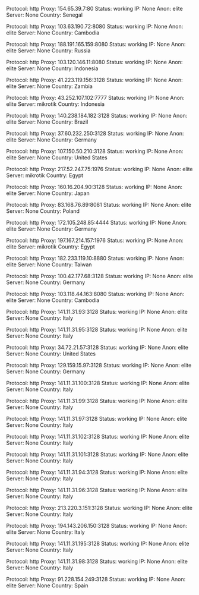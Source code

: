Protocol: http
Proxy: 154.65.39.7:80
Status: working
IP: None
Anon: elite
Server: None
Country: Senegal

Protocol: http
Proxy: 103.63.190.72:8080
Status: working
IP: None
Anon: elite
Server: None
Country: Cambodia

Protocol: http
Proxy: 188.191.165.159:8080
Status: working
IP: None
Anon: elite
Server: None
Country: Russia

Protocol: http
Proxy: 103.120.146.11:8080
Status: working
IP: None
Anon: elite
Server: None
Country: Indonesia

Protocol: http
Proxy: 41.223.119.156:3128
Status: working
IP: None
Anon: elite
Server: None
Country: Zambia

Protocol: http
Proxy: 43.252.107.102:7777
Status: working
IP: None
Anon: elite
Server: mikrotik
Country: Indonesia

Protocol: http
Proxy: 140.238.184.182:3128
Status: working
IP: None
Anon: elite
Server: None
Country: Brazil

Protocol: http
Proxy: 37.60.232.250:3128
Status: working
IP: None
Anon: elite
Server: None
Country: Germany

Protocol: http
Proxy: 107.150.50.210:3128
Status: working
IP: None
Anon: elite
Server: None
Country: United States

Protocol: http
Proxy: 217.52.247.75:1976
Status: working
IP: None
Anon: elite
Server: mikrotik
Country: Egypt

Protocol: http
Proxy: 160.16.204.90:3128
Status: working
IP: None
Anon: elite
Server: None
Country: Japan

Protocol: http
Proxy: 83.168.76.89:8081
Status: working
IP: None
Anon: elite
Server: None
Country: Poland

Protocol: http
Proxy: 172.105.248.85:4444
Status: working
IP: None
Anon: elite
Server: None
Country: Germany

Protocol: http
Proxy: 197.167.214.157:1976
Status: working
IP: None
Anon: elite
Server: mikrotik
Country: Egypt

Protocol: http
Proxy: 182.233.119.10:8880
Status: working
IP: None
Anon: elite
Server: None
Country: Taiwan

Protocol: http
Proxy: 100.42.177.68:3128
Status: working
IP: None
Anon: elite
Server: None
Country: Germany

Protocol: http
Proxy: 103.118.44.163:8080
Status: working
IP: None
Anon: elite
Server: None
Country: Cambodia

Protocol: http
Proxy: 141.11.31.93:3128
Status: working
IP: None
Anon: elite
Server: None
Country: Italy

Protocol: http
Proxy: 141.11.31.95:3128
Status: working
IP: None
Anon: elite
Server: None
Country: Italy

Protocol: http
Proxy: 34.72.21.57:3128
Status: working
IP: None
Anon: elite
Server: None
Country: United States

Protocol: http
Proxy: 129.159.15.97:3128
Status: working
IP: None
Anon: elite
Server: None
Country: Germany

Protocol: http
Proxy: 141.11.31.100:3128
Status: working
IP: None
Anon: elite
Server: None
Country: Italy

Protocol: http
Proxy: 141.11.31.99:3128
Status: working
IP: None
Anon: elite
Server: None
Country: Italy

Protocol: http
Proxy: 141.11.31.97:3128
Status: working
IP: None
Anon: elite
Server: None
Country: Italy

Protocol: http
Proxy: 141.11.31.102:3128
Status: working
IP: None
Anon: elite
Server: None
Country: Italy

Protocol: http
Proxy: 141.11.31.101:3128
Status: working
IP: None
Anon: elite
Server: None
Country: Italy

Protocol: http
Proxy: 141.11.31.94:3128
Status: working
IP: None
Anon: elite
Server: None
Country: Italy

Protocol: http
Proxy: 141.11.31.96:3128
Status: working
IP: None
Anon: elite
Server: None
Country: Italy

Protocol: http
Proxy: 213.220.3.151:3128
Status: working
IP: None
Anon: elite
Server: None
Country: Italy

Protocol: http
Proxy: 194.143.206.150:3128
Status: working
IP: None
Anon: elite
Server: None
Country: Italy

Protocol: http
Proxy: 141.11.31.195:3128
Status: working
IP: None
Anon: elite
Server: None
Country: Italy

Protocol: http
Proxy: 141.11.31.98:3128
Status: working
IP: None
Anon: elite
Server: None
Country: Italy

Protocol: http
Proxy: 91.228.154.249:3128
Status: working
IP: None
Anon: elite
Server: None
Country: Spain

